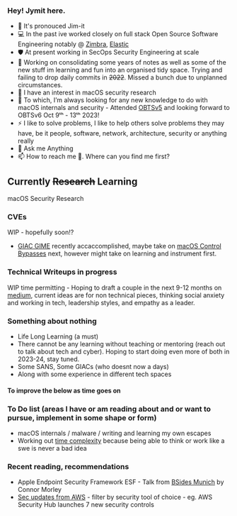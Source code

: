 ### Hey! Jymit here.
<!--
**Jymit/jymit** is a ✨ _special_ ✨ repository because its `README.md` (this file) appears on your GitHub profile
Here are some ideas to get you started:
- 👯 I’m looking to collaborate on 
- 🤔 I’m looking for help with
- 😄 Pronouns:
-->
- 🤔 It's pronouced Jim-it
- 💻 In the past ive worked closely on full stack Open Source Software Engineering notably @ [Zimbra](https://www.zimbra.com/), [Elastic](https://www.elastic.co/)
- 🛡️ At present working in SecOps Security Engineering at scale
- 🔭 Working on consolidating some years of notes as well as some of the new stuff im learning and fun into an organised tidy space. Trying and failing to drop daily commits in ~~2022~~. Missed a bunch due to unplanned circumstances.
- 🌱 I have an interest in macOS security research
- 🤔 To which, I’m always looking for any new knowledge to do with macOS internals and security - Attended [OBTSv5](https://objectivebythesea.org/v5/) and looking forward to OBTSv6 Oct 9ᵗʰ - 13ᵗʰ 2023!
- ⚡ I like to solve problems, I like to help others solve problems they may have, be it people, software, network, architecture, security or anything really
- 💬 Ask me Anything
- 📫 How to reach me 🤔. Where can you find me first?

## Currently ~~Research~~ Learning
macOS Security Research
### CVEs
WIP - hopefully soon!?
- [GIAC GIME](https://www.giac.org/certifications/ios-macos-examiner-gime/) recently accaccomplished, maybe take on [macOS Control Bypasses](https://www.offensive-security.com/exp312-osmr/) next, however might take on learning and instrument first.
### Technical Writeups in progress
WIP time permitting - Hoping to draft a couple in the next 9-12 months on	[medium](https://medium.com/@jkhondhu), current ideas are for non technical pieces, thinking social anxiety and working in tech, leadership styles, and empathy as a leader.
### Something about nothing
- Life Long Learning (a must)
- There cannot be any learning without teaching or mentoring (reach out to talk about tech and cyber). Hoping to start doing even more of both in 2023-24, stay tuned.
- Some SANS, Some GIACs (who doesnt now a days)
- Along with some experience in different tech spaces
#### To improve the below as time goes on
### To Do list (areas I have or am reading about and or want to pursue, implement in some shape or form)
- macOS internals / malware / writing and learning my own escapes
- Working out [time complexity](https://adrianmejia.com/how-to-find-time-complexity-of-an-algorithm-code-big-o-notation) because being able to think or work like a swe is never a bad idea
### Recent reading, recommendations
- Apple Endpoint Security Framework ESF - Talk from [BSides Munich](https://youtu.be/XNFU9296_r0?t=139) by Connor Morley
- [Sec updates from AWS](https://aws.amazon.com/about-aws/whats-new/2023/) - filter by security tool of choice - eg. AWS Security Hub launches 7 new security controls
